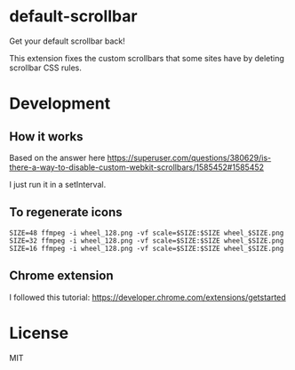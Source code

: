 # default-scrollbar

Get your default scrollbar back!

This extension fixes the custom scrollbars that some sites have by deleting scrollbar CSS rules.

# Development

## How it works

Based on the answer here https://superuser.com/questions/380629/is-there-a-way-to-disable-custom-webkit-scrollbars/1585452#1585452

I just run it in a setInterval.

## To regenerate icons

```
SIZE=48 ffmpeg -i wheel_128.png -vf scale=$SIZE:$SIZE wheel_$SIZE.png
SIZE=32 ffmpeg -i wheel_128.png -vf scale=$SIZE:$SIZE wheel_$SIZE.png
SIZE=16 ffmpeg -i wheel_128.png -vf scale=$SIZE:$SIZE wheel_$SIZE.png
```

## Chrome extension

I followed this tutorial: https://developer.chrome.com/extensions/getstarted

# License

MIT
